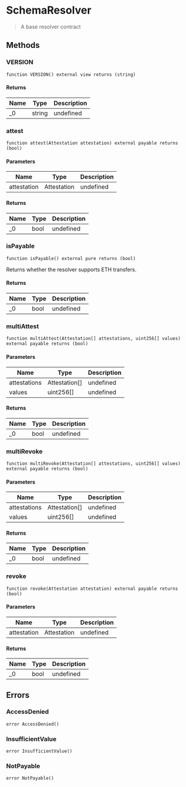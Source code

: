 # SchemaResolver



> A base resolver contract





## Methods

### VERSION

```solidity
function VERSION() external view returns (string)
```






#### Returns

| Name | Type | Description |
|---|---|---|
| _0 | string | undefined |

### attest

```solidity
function attest(Attestation attestation) external payable returns (bool)
```





#### Parameters

| Name | Type | Description |
|---|---|---|
| attestation | Attestation | undefined |

#### Returns

| Name | Type | Description |
|---|---|---|
| _0 | bool | undefined |

### isPayable

```solidity
function isPayable() external pure returns (bool)
```

Returns whether the resolver supports ETH transfers.




#### Returns

| Name | Type | Description |
|---|---|---|
| _0 | bool | undefined |

### multiAttest

```solidity
function multiAttest(Attestation[] attestations, uint256[] values) external payable returns (bool)
```





#### Parameters

| Name | Type | Description |
|---|---|---|
| attestations | Attestation[] | undefined |
| values | uint256[] | undefined |

#### Returns

| Name | Type | Description |
|---|---|---|
| _0 | bool | undefined |

### multiRevoke

```solidity
function multiRevoke(Attestation[] attestations, uint256[] values) external payable returns (bool)
```





#### Parameters

| Name | Type | Description |
|---|---|---|
| attestations | Attestation[] | undefined |
| values | uint256[] | undefined |

#### Returns

| Name | Type | Description |
|---|---|---|
| _0 | bool | undefined |

### revoke

```solidity
function revoke(Attestation attestation) external payable returns (bool)
```





#### Parameters

| Name | Type | Description |
|---|---|---|
| attestation | Attestation | undefined |

#### Returns

| Name | Type | Description |
|---|---|---|
| _0 | bool | undefined |




## Errors

### AccessDenied

```solidity
error AccessDenied()
```






### InsufficientValue

```solidity
error InsufficientValue()
```






### NotPayable

```solidity
error NotPayable()
```







